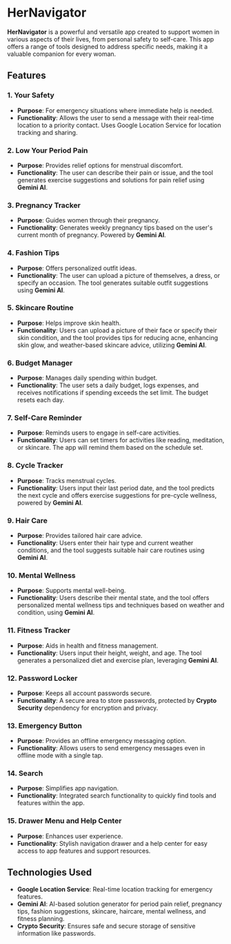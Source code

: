# HerNavigator

**HerNavigator** is a powerful and versatile app created to support women in various aspects of their lives, from personal safety to self-care. This app offers a range of tools designed to address specific needs, making it a valuable companion for every woman.

## Features

### 1. Your Safety
- **Purpose**: For emergency situations where immediate help is needed.
- **Functionality**: Allows the user to send a message with their real-time location to a priority contact. Uses Google Location Service for location tracking and sharing.

### 2. Low Your Period Pain
- **Purpose**: Provides relief options for menstrual discomfort.
- **Functionality**: The user can describe their pain or issue, and the tool generates exercise suggestions and solutions for pain relief using **Gemini AI**.

### 3. Pregnancy Tracker
- **Purpose**: Guides women through their pregnancy.
- **Functionality**: Generates weekly pregnancy tips based on the user's current month of pregnancy. Powered by **Gemini AI**.

### 4. Fashion Tips
- **Purpose**: Offers personalized outfit ideas.
- **Functionality**: The user can upload a picture of themselves, a dress, or specify an occasion. The tool generates suitable outfit suggestions using **Gemini AI**.

### 5. Skincare Routine
- **Purpose**: Helps improve skin health.
- **Functionality**: Users can upload a picture of their face or specify their skin condition, and the tool provides tips for reducing acne, enhancing skin glow, and weather-based skincare advice, utilizing **Gemini AI**.

### 6. Budget Manager
- **Purpose**: Manages daily spending within budget.
- **Functionality**: The user sets a daily budget, logs expenses, and receives notifications if spending exceeds the set limit. The budget resets each day.

### 7. Self-Care Reminder
- **Purpose**: Reminds users to engage in self-care activities.
- **Functionality**: Users can set timers for activities like reading, meditation, or skincare. The app will remind them based on the schedule set.

### 8. Cycle Tracker
- **Purpose**: Tracks menstrual cycles.
- **Functionality**: Users input their last period date, and the tool predicts the next cycle and offers exercise suggestions for pre-cycle wellness, powered by **Gemini AI**.

### 9. Hair Care
- **Purpose**: Provides tailored hair care advice.
- **Functionality**: Users enter their hair type and current weather conditions, and the tool suggests suitable hair care routines using **Gemini AI**.

### 10. Mental Wellness
- **Purpose**: Supports mental well-being.
- **Functionality**: Users describe their mental state, and the tool offers personalized mental wellness tips and techniques based on weather and condition, using **Gemini AI**.

### 11. Fitness Tracker
- **Purpose**: Aids in health and fitness management.
- **Functionality**: Users input their height, weight, and age. The tool generates a personalized diet and exercise plan, leveraging **Gemini AI**.

### 12. Password Locker
- **Purpose**: Keeps all account passwords secure.
- **Functionality**: A secure area to store passwords, protected by **Crypto Security** dependency for encryption and privacy.

### 13. Emergency Button
- **Purpose**: Provides an offline emergency messaging option.
- **Functionality**: Allows users to send emergency messages even in offline mode with a single tap.

### 14. Search
- **Purpose**: Simplifies app navigation.
- **Functionality**: Integrated search functionality to quickly find tools and features within the app.

### 15. Drawer Menu and Help Center
- **Purpose**: Enhances user experience.
- **Functionality**: Stylish navigation drawer and a help center for easy access to app features and support resources.

## Technologies Used

- **Google Location Service**: Real-time location tracking for emergency features.
- **Gemini AI**: AI-based solution generator for period pain relief, pregnancy tips, fashion suggestions, skincare, haircare, mental wellness, and fitness planning.
- **Crypto Security**: Ensures safe and secure storage of sensitive information like passwords.
